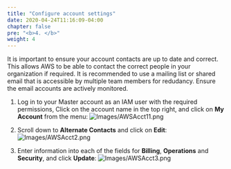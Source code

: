 ```yaml
---
title: "Configure account settings"
date: 2020-04-24T11:16:09-04:00
chapter: false
pre: "<b>4. </b>"
weight: 4
---
```


It is important to ensure your account contacts are up to date and correct. This allows AWS to be able to contact the correct people in your organization if required. It is recommended to use a mailing list or shared email that is accessible by multiple team members for redudancy. Ensure the email accounts are actively monitored.

1. Log in to your Master account as an IAM user with the required permissions, Click on the account name in the top right, and click on **My Account** from the menu:
![Images/AWSAcct11.png](/Cost/100_1_AWS_Account_Setup/Images/AWSAcct1.png)

2. Scroll down to **Alternate Contacts** and click on **Edit**:
![Images/AWSAcct2.png](/Cost/100_1_AWS_Account_Setup/Images/AWSAcct2.png)

3. Enter information into each of the fields for **Billing**, **Operations** and **Security**, and click **Update**:
![Images/AWSAcct3.png](/Cost/100_1_AWS_Account_Setup/Images/AWSAcct3.png)
